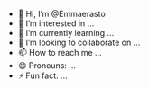 - 👋 Hi, I’m @Emmaerasto
- 👀 I’m interested in ...
- 🌱 I’m currently learning ...
- 💞️ I’m looking to collaborate on ...
- 📫 How to reach me ...
- 😄 Pronouns: ...
- ⚡ Fun fact: ...

<!---
Emmaerasto/Emmaerasto is a ✨ special ✨ repository because its `README.md` (this file) appears on your GitHub profile.
You can click the Preview link to take a look at your changes.
--->
